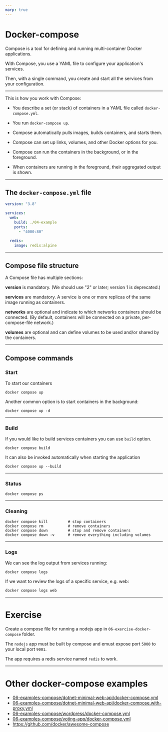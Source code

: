 ```yaml
---
marp: true
---
```


# Docker-compose

Compose is a tool for defining and running multi-container Docker applications.

With Compose, you use a YAML file to configure your application's services.

Then, with a single command, you create and start all the services from your configuration.

---

This is how you work with Compose:

- You describe a set (or stack) of containers in a YAML file called `docker-compose.yml`.

- You run `docker-compose up`.

- Compose automatically pulls images, builds containers, and starts them.

- Compose can set up links, volumes, and other Docker options for you.

- Compose can run the containers in the background, or in the foreground.

- When containers are running in the foreground, their aggregated output is shown.

---

## The `docker-compose.yml` file

```yaml
version: "3.8"

services:
  web:
    build: ./04-example
    ports:
      - "4000:80"

  redis:
    image: redis:alpine
```

---

## Compose file structure

A Compose file has multiple sections:

**version** is mandatory. (We should use "2" or later; version 1 is deprecated.)

**services** are mandatory. A service is one or more replicas of the same image running as containers.

**networks** are optional and indicate to which networks containers should be connected.
(By default, containers will be connected on a private, per-compose-file network.)

**volumes** are optional and can define volumes to be used and/or shared by the containers.

---

## Compose commands

### Start

To start our containers

```
docker compose up
```

Another common option is to start containers in the background:

```
docker compose up -d
```

---

### Build

If you would like to build services containers you can use `build` option.

```
docker compose build
```

It can also be invoked automatically when starting the application

```
docker compose up --build
```

---

### Status

```
docker compose ps
```

---

### Cleaning

```
docker compose kill         # stop containers
docker compose rm           # remove containers
docker compose down         # stop and remove containers
docker compose down -v      # remove everything including volumes
```

---

### Logs

We can see the log output from services running:

```
docker compose logs
```

If we want to review the logs of a specific service, e.g. web:

```
docker compose logs web
```

---

# Exercise

Create a compose file for running a nodejs app in `06-exercise-docker-compose` folder.

The `nodejs` app must be built by compose and emust expose port `5000` to your local port `9001`.

The app requires a redis service named `redis` to work.

---

# Other docker-compose examples

- [06-examples-compose/dotnet-minimal-web-api/docker-compose.yml](06-examples-compose/dotnet-minimal-web-api/docker-compose.yml)
- [06-examples-compose/dotnet-minimal-web-api/docker-compose.with-proxy.yml](06-examples-compose/dotnet-minimal-web-api/docker-compose.with-proxy.yml)
- [06-examples-compose/wordpress/docker-compose.yml](06-examples-compose/wordpress/docker-compose.yml)
- [06-examples-compose/voting-app/docker-compose.yml](06-examples-compose/voting-app/docker-compose.yml)
- https://github.com/docker/awesome-compose
